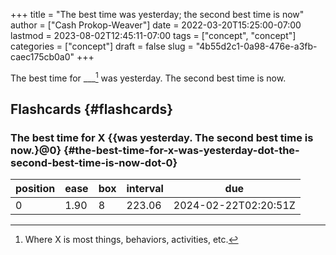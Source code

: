+++
title = "The best time was yesterday; the second best time is now"
author = ["Cash Prokop-Weaver"]
date = 2022-03-20T15:25:00-07:00
lastmod = 2023-08-02T12:45:11-07:00
tags = ["concept", "concept"]
categories = ["concept"]
draft = false
slug = "4b55d2c1-0a98-476e-a3fb-caec175cb0a0"
+++

The best time for ___[^fn:1] was yesterday. The second best time is now.


## Flashcards {#flashcards}


### The best time for X {{was yesterday. The second best time is now.}@0} {#the-best-time-for-x-was-yesterday-dot-the-second-best-time-is-now-dot-0}

| position | ease | box | interval | due                  |
|----------|------|-----|----------|----------------------|
| 0        | 1.90 | 8   | 223.06   | 2024-02-22T02:20:51Z |

[^fn:1]: Where X is most things, behaviors, activities, etc.